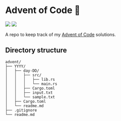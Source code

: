 # Advent of Code 🎄

![](https://img.shields.io/badge/days%20completed-22-darkgreen)
![](https://img.shields.io/badge/stars%20⭐-44-yellow)

A repo to keep track of my [Advent of Code](https://adventofcode.com) solutions.

## Directory structure

```
advent/
├── YYYY/
│   ├── day-DD/
│   │   ├── src/
│   │   │   ├── lib.rs
│   │   │   └── main.rs
│   │   ├── Cargo.toml
│   │   ├── input.txt
│   │   └── sample.txt
│   ├── Cargo.toml
│   └── readme.md
├── .gitignore
└── readme.md
```

